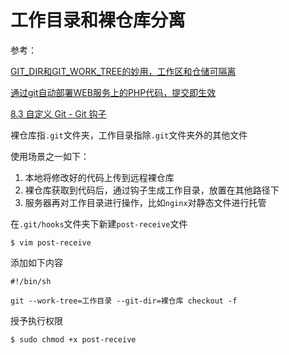 
# 工作目录和裸仓库分离

参考：

[GIT_DIR和GIT_WORK_TREE的妙用，工作区和仓储可隔离](http://www.yinqisen.cn/blog-718.html)

[通过git自动部署WEB服务上的PHP代码，提交即生效](http://www.yinqisen.cn/blog-675.html)

[8.3 自定义 Git - Git 钩子](https://git-scm.com/book/zh/v2/%E8%87%AA%E5%AE%9A%E4%B9%89-Git-Git-%E9%92%A9%E5%AD%90)

裸仓库指`.git`文件夹，工作目录指除`.git`文件夹外的其他文件

使用场景之一如下：

1. 本地将修改好的代码上传到远程裸仓库
2. 裸仓库获取到代码后，通过钩子生成工作目录，放置在其他路径下
3. 服务器再对工作目录进行操作，比如`nginx`对静态文件进行托管

在`.git/hooks`文件夹下新建`post-receive`文件

    $ vim post-receive

添加如下内容

    #!/bin/sh

    git --work-tree=工作目录 --git-dir=裸仓库 checkout -f

授予执行权限

    $ sudo chmod +x post-receive